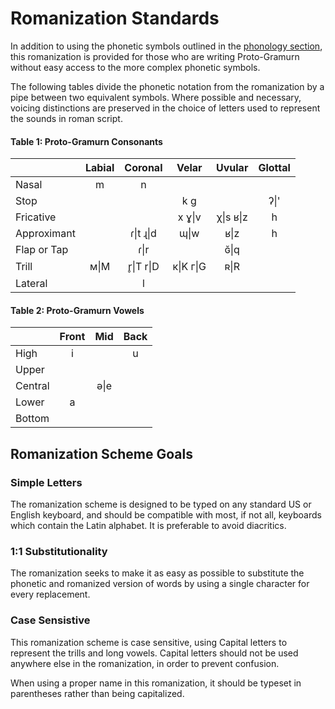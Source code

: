 # Romanization Standards

In addition to using the phonetic symbols outlined in the [phonology section](grammar/phonology), this romanization is provided for those who are writing Proto-Gramurn without easy access to the more complex phonetic symbols.

The following tables divide the phonetic notation from the romanization by a pipe between two equivalent symbols. Where possible and necessary, voicing distinctions are preserved in the choice of letters used to represent the sounds in roman script.

#### Table 1: Proto-Gramurn Consonants

|             | Labial | Coronal | Velar | Uvular | Glottal |
|:------------|:------:|:-------:|:-----:|:------:|:-------:|
| Nasal       |   m    |   n     |       |        |         |
| Stop        |        |         |  k g  |        |  ʔ\|'    |
| Fricative   |        |         | x ɣ\|v | χ\|s ʁ\|z |   h    |
| Approximant |        |  ɾ\|t ɻ\|d    |    ɰ\|w  |    ʁ\|z   |    h    |
| Flap or Tap |        |  ɾ\|r      |       |    ɢ̆\|q   |         |
| Trill       |   м\|M    |  r̥\|T r\|D    |  к\|K г\|G  |    ʀ\|R   |         |
| Lateral     |        |    l    |       |        |         |

#### Table 2: Proto-Gramurn Vowels

|  | Front | Mid | Back |
|:-|:-:|:-:|:-:|
| High | i | | u |
| Upper | | | |
| Central | | ə\|e |
| Lower | a | | |
| Bottom | | | |

## Romanization Scheme Goals

### Simple Letters

The romanization scheme is designed to be typed on any standard US or English keyboard, and should be compatible with most, if not all, keyboards which contain the Latin alphabet. It is preferable to avoid diacritics.

### 1:1 Substitutionality

The romanization seeks to make it as easy as possible to substitute the phonetic and romanized version of words by using a single character for every replacement.

### Case Sensistive

This romanization scheme is case sensitive, using Capital letters to represent the trills and long vowels. Capital letters should not be used anywhere else in the romanization, in order to prevent confusion.

When using a proper name in this romanization, it should be typeset in parentheses rather than being capitalized.